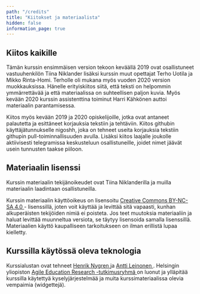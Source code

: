 ```yaml
---
path: "/credits"
title: "Kiitokset ja materiaalista"
hidden: false
information_page: true
---
```


## Kiitos kaikille

Tämän kurssin ensimmäisen version tekoon keväällä 2019 ovat osallistuneet vastuuhenkilön Tiina Niklander lisäksi kurssin muut opettajat Terho Uotila ja Mikko Rinta-Homi.  Terholle oli mukana myös vuoden 2020 version muokkauksissa. Hänelle erityiskiitos siitä, että teksti on helpommin ymmärrettävää ja että materiaalissa on suhteellisen paljon kuvia. Myös kevään 2020 kurssin assistenttina toiminut Harri Kähkönen auttoi materiaalin parantamisessa.

Kiitos myös kevään 2019 ja 2020 opiskelijoille, jotka ovat antaneet palautetta ja esittäneet korjauksia tekstiin ja tehtäviin. Kiitos  githubin käyttäjätunnukselle nigoshh, joka on tehneet useita korjauksia tekstiin githupin pull-toiminnallisuuden avulla. Lisäksi kiitos laajalle joukolle aktiivisesti telegramissa keskusteluun osallistuneille, joidet nimet jäävät usein tunnusten taakse piiloon.


## Materiaalin lisenssi

<p>
Kurssin materiaalin tekijänoikeudet ovat Tiina Niklanderilla ja muilla materiaalin laadintaan osallistuneilla.
    
Kurssin materiaalin käyttöoikeus on lisensoitu
<a href="https://creativecommons.org/licenses/by-nc-sa/4.0/deed.fi" target="_blank" rel="noopener noreferrer" >
    Creative Commons BY-NC-SA 4.0
</a> - lisenssillä, joten voit käyttää ja levittää sitä vapaasti, kunhan
alkuperäisten tekijöiden nimiä ei poisteta. Jos teet muutoksia
materiaaliin ja haluat levittää muunneltua versiota, se täytyy
lisensoida samalla lisenssillä. Materiaalien käyttö kaupalliseen
tarkoitukseen on ilman erillistä lupaa kielletty.
</p>

<h2>Kurssilla käytössä oleva teknologia</h2>

<p>
Kurssialustan ovat tehneet
<a
    href="https://github.com/nygrenh"
    target="_blank"
    rel="noopener noreferrer"
>
    Henrik Nygren
</a>
ja
<a
    href="https://github.com/redande"
    target="_blank"
    rel="noopener noreferrer"
>
    Antti Leinonen
</a>
. Helsingin yliopiston
<a
    href="https://www.helsinki.fi/en/researchgroups/data-driven-education"
    target="_blank"
    rel="noopener noreferrer"
>
    Agile Education Research -tutkimusryhmä
</a>
on luonut ja ylläpitää kurssilla käytettyä kyselyjärjestelmää ja muita
kurssimateriaalissa olevia vempaimia (widgettejä).
</p>
